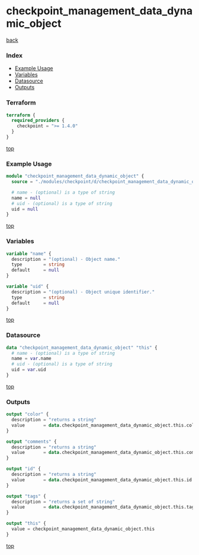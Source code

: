 # checkpoint_management_data_dynamic_object

[back](../checkpoint.md)

### Index

- [Example Usage](#example-usage)
- [Variables](#variables)
- [Datasource](#datasource)
- [Outputs](#outputs)

### Terraform

```terraform
terraform {
  required_providers {
    checkpoint = ">= 1.4.0"
  }
}
```

[top](#index)

### Example Usage

```terraform
module "checkpoint_management_data_dynamic_object" {
  source = "./modules/checkpoint/d/checkpoint_management_data_dynamic_object"

  # name - (optional) is a type of string
  name = null
  # uid - (optional) is a type of string
  uid = null
}
```

[top](#index)

### Variables

```terraform
variable "name" {
  description = "(optional) - Object name."
  type        = string
  default     = null
}

variable "uid" {
  description = "(optional) - Object unique identifier."
  type        = string
  default     = null
}
```

[top](#index)

### Datasource

```terraform
data "checkpoint_management_data_dynamic_object" "this" {
  # name - (optional) is a type of string
  name = var.name
  # uid - (optional) is a type of string
  uid = var.uid
}
```

[top](#index)

### Outputs

```terraform
output "color" {
  description = "returns a string"
  value       = data.checkpoint_management_data_dynamic_object.this.color
}

output "comments" {
  description = "returns a string"
  value       = data.checkpoint_management_data_dynamic_object.this.comments
}

output "id" {
  description = "returns a string"
  value       = data.checkpoint_management_data_dynamic_object.this.id
}

output "tags" {
  description = "returns a set of string"
  value       = data.checkpoint_management_data_dynamic_object.this.tags
}

output "this" {
  value = checkpoint_management_data_dynamic_object.this
}
```

[top](#index)